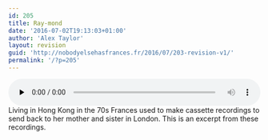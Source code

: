 ```yaml
---
id: 205
title: Ray-mond
date: '2016-07-02T19:13:03+01:00'
author: 'Alex Taylor'
layout: revision
guid: 'http://nobodyelsehasfrances.fr/2016/07/203-revision-v1/'
permalink: '/?p=205'
---
```


<audio class="wp-audio-shortcode" controls="controls" id="audio-205-20" preload="none" style="width: 100%;"><source src="http://nobodyelsehasfrances.fr/wp-content/uploads/2016/07/Ray-mond.m4a?_=20" type="audio/mpeg"></source><http://nobodyelsehasfrances.fr/wp-content/uploads/2016/07/Ray-mond.m4a></audio>  
Living in Hong Kong in the 70s Frances used to make cassette recordings to send back to her mother and sister in London. This is an excerpt from these recordings.